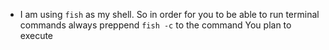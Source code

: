 - I am using `fish` as my shell. So in order for you to be able to run terminal commands always preppend `fish -c` to the command You plan to execute